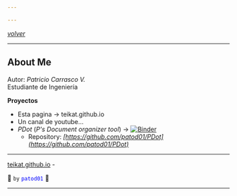 ```yaml
---

---
```


<link rel="icon" href="etc/icon.png">

[*volver*][teikat]

---

## About Me

Autor: *Patricio Carrasco V.* <br>
Estudiante de Ingeniería

**Proyectos**

- Esta pagina -> teikat.github.io
- Un canal de youtube...
- *PDot* (*P's Document organizer tool*) -> [![Binder](https://mybinder.org/badge_logo.svg)](https://mybinder.org/v2/gh/patod01/PDot/master?filepath=PDot.ipynb)
    - Repository: _[https://github.com/patod01/PDot](https://github.com/patod01/PDot)_

---

[teikat.github.io][teikat] - <span id="herobrine"></span>

:ghost: `by` <span style="color: blue;">`patod01`</span> :ghost:

[teikat]: https://teikat.github.io

---

<script type="text/javascript" src="/herobrine.js"></script>
